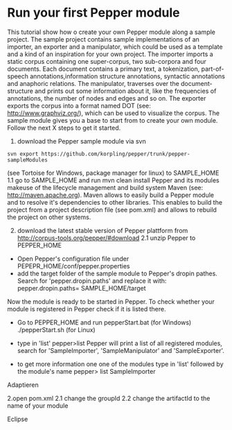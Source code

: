 Run your first Pepper module
============================

This tutorial show how o create your own Pepper module along a sample project. The sample project contains
sample implementations of an importer, an exporter and a manipulator, which could be used as  a  template  and  a  kind  of  an  inspiration  for  your own project. The importer imports a static corpus containing one super-corpus, two sub-corpora and four documents. Each document contains a primary text, a tokenization, part-of-speech annotations,information structure annotations, syntactic annotations and anaphoric relations. The manipulator,
traverses over the document-structure and prints out some information about it, like the frequencies
of annotations, the number of nodes and edges and so on. The exporter exports the corpus into a format
named DOT (see: http://www.graphviz.org/), which can be used to visualize the corpus. 
The sample module gives you a base to start from to create your own module. Follow the next X steps to get it started.


1. download the Pepper sample module via svn 
```
svn export https://github.com/korpling/pepper/trunk/pepper-sampleModules 
```
(see Tortoise for Windows, package manager for linux) to SAMPLE_HOME
	1.1 go to SAMPLE_HOME and run mvn clean install
	Pepper and its modules makeuse of the lifecycle management and build system Maven (see: http://maven.apache.org). Maven allows to easily build a Pepper module and to resolve it's dependencies to other libraries. This enables to build the project from a project description file (see pom.xml) and allows to rebuild the project on other systems.

2. download the latest stable version of Pepper plattform from http://corpus-tools.org/pepper/#download
	2.1 unzip Pepper to PEPPER_HOME
* Open Pepper's configuration file under PEPEPR_HOME/conf/pepper.properties
* add the target folder of the sample module to Pepper's dropin pathes. Search for 'pepper.dropin.paths' and replace it with:
	pepper.dropin.paths= SAMPLE_HOME/target

Now the module is ready to be started in Pepper. To check whether your module is registered in Pepper check if it is listed there.

* Go to PEPPER_HOME and run 
	pepperStart.bat	  (for Windows)
	./pepperStart.sh  (for Linux)

* type in 'list'
	pepper>list
  Pepper will print a list of all registered modules, search for 'SampleImporter', 'SampleManipulator' and 'SampleExporter'.
* to get more information one one of the modules type in 'list' followed by the module's name
	pepper> list SampleImporter

Adaptieren

2.open pom.xml
2.1 change the groupId
2.2 change the artifactId to the name of your module


Eclipse